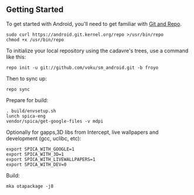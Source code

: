 Getting Started
---------------

To get started with Android, you'll need to get
familiar with [Git and Repo](http://source.android.com/download/using-repo).

    sudo curl https://android.git.kernel.org/repo >/usr/bin/repo
    chmod +x /usr/bin/repo

To initialize your local repository using the cadavre's trees, use a command like this:

    repo init -u git://github.com/voku/sm_android.git -b froyo

Then to sync up:

    repo sync

Prepare for build:

    . build/envsetup.sh
    lunch spica-eng
    vendor/spica/get-google-files -v mdpi

Optionally for gapps,3D libs from Intercept, live wallpapers and development (gcc, uclibc, etc):

    export SPICA_WITH_GOOGLE=1
    export SPICA_WITH_3D=1
    export SPICA_WITH_LIVEWALLPAPERS=1
    export SPICA_WITH_DEV=0

Build:

    mka otapackage -j8
